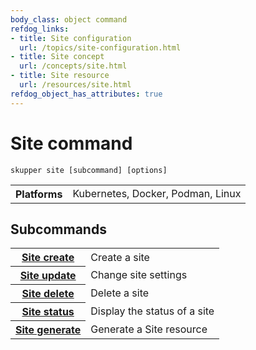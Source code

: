```yaml
---
body_class: object command
refdog_links:
- title: Site configuration
  url: /topics/site-configuration.html
- title: Site concept
  url: /concepts/site.html
- title: Site resource
  url: /resources/site.html
refdog_object_has_attributes: true
---
```


# Site command

~~~ shell
skupper site [subcommand] [options]
~~~

<table class="fields"><tr><th>Platforms</th><td>Kubernetes, Docker, Podman, Linux</td></table>

## Subcommands

<table class="objects">
<tr><th><a href="{{site_prefix}}/commands/site/create.html">Site create</a></th><td>Create a site</td></tr>
<tr><th><a href="{{site_prefix}}/commands/site/update.html">Site update</a></th><td>Change site settings</td></tr>
<tr><th><a href="{{site_prefix}}/commands/site/delete.html">Site delete</a></th><td>Delete a site</td></tr>
<tr><th><a href="{{site_prefix}}/commands/site/status.html">Site status</a></th><td>Display the status of a site</td></tr>
<tr><th><a href="{{site_prefix}}/commands/site/generate.html">Site generate</a></th><td>Generate a Site resource</td></tr>
</table>
